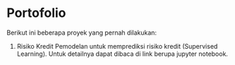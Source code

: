 # Portofolio
Berikut ini beberapa proyek yang pernah dilakukan:
1. Risiko Kredit
Pemodelan untuk memprediksi risiko kredit (Supervised Learning). Untuk detailnya dapat dibaca di link berupa jupyter notebook.
